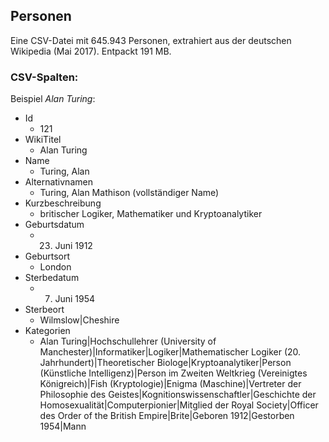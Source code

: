 ## Personen

Eine CSV-Datei mit 645.943 Personen, extrahiert aus der deutschen Wikipedia (Mai 2017). Entpackt 191 MB.

### CSV-Spalten:

Beispiel _Alan Turing_:

* Id
  * 121
* WikiTitel
  * Alan Turing
* Name
  * Turing, Alan
* Alternativnamen
  * Turing, Alan Mathison (vollständiger Name)
* Kurzbeschreibung
  * britischer Logiker, Mathematiker und Kryptoanalytiker
* Geburtsdatum
  * 23. Juni 1912
* Geburtsort
  * London
* Sterbedatum
  * 7. Juni 1954
* Sterbeort
  * Wilmslow|Cheshire
* Kategorien
  * Alan Turing|Hochschullehrer (University of Manchester)|Informatiker|Logiker|Mathematischer Logiker (20. Jahrhundert)|Theoretischer Biologe|Kryptoanalytiker|Person (Künstliche Intelligenz)|Person im Zweiten Weltkrieg (Vereinigtes Königreich)|Fish (Kryptologie)|Enigma (Maschine)|Vertreter der Philosophie des Geistes|Kognitionswissenschaftler|Geschichte der Homosexualität|Computerpionier|Mitglied der Royal Society|Officer des Order of the British Empire|Brite|Geboren 1912|Gestorben 1954|Mann
